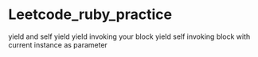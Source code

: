 # Leetcode_ruby_practice

yield and self yield
yield  invoking your block
yield self invoking block with current instance as parameter